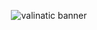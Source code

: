 <p align="center">
  <img alt="valinatic banner" src="https://raw.githubusercontent.com/valinatic/.github/main/assets/readme-banner.jpg"/>
</p>
